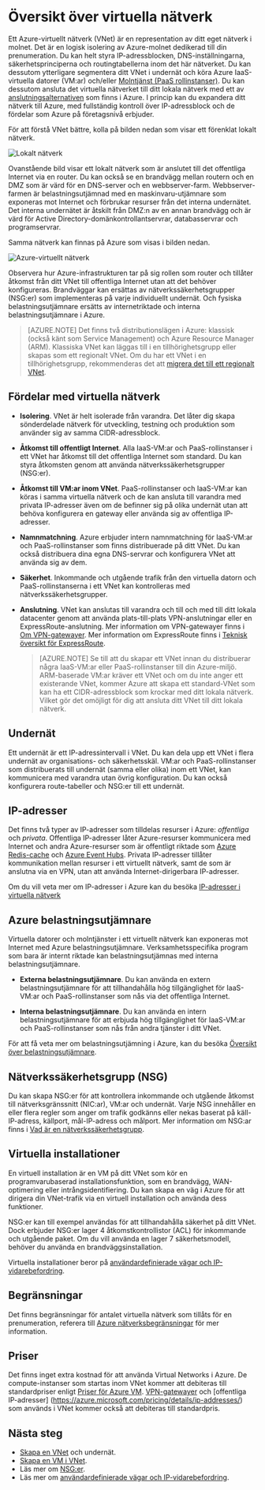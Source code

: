 <properties
   pageTitle="Översikt över Azure Virtual Network (VNet)"
   description="Läs mer om virtuella nätverk (VNet) i Azure."
   services="virtual-network"
   documentationCenter="na"
   authors="telmosampaio"
   manager="carmonm"
   editor="tysonn" />
<tags
   ms.service="virtual-network"
   ms.devlang="na"
   ms.topic="get-started-article"
   ms.tgt_pltfrm="na"
   ms.workload="infrastructure-services"
   ms.date="03/15/2016"
   ms.author="telmos" />

# Översikt över virtuella nätverk

Ett Azure-virtuellt nätverk (VNet) är en representation av ditt eget nätverk i molnet.  Det är en logisk isolering av Azure-molnet dedikerad till din prenumeration. Du kan helt styra IP-adressblocken, DNS-inställningarna, säkerhetsprinciperna och routingtabellerna inom det här nätverket. Du kan dessutom ytterligare segmentera ditt VNet i undernät och köra Azure IaaS-virtuella datorer (VM:ar) och/eller [Molntjänst (PaaS rollinstanser)](../cloud-services/cloud-services-choose-me.md). Du kan dessutom ansluta det virtuella nätverket till ditt lokala nätverk med ett av [anslutningsalternativen](../vpn-gateway/vpn-gateway-cross-premises-options.md) som finns i Azure. I princip kan du expandera ditt nätverk till Azure, med fullständig kontroll över IP-adressblock och de fördelar som Azure på företagsnivå erbjuder.

För att förstå VNet bättre, kolla på bilden nedan som visar ett förenklat lokalt nätverk.

![Lokalt nätverk](./media/virtual-networks-overview/figure01.png)

Ovanstående bild visar ett lokalt nätverk som är anslutet till det offentliga Internet via en router. Du kan också se en brandvägg mellan routern och en DMZ som är värd för en DNS-server och en webbserver-farm. Webbserver-farmen är belastningsutjämnad med en maskinvaru-utjämnare som exponeras mot Internet och förbrukar resurser från det interna undernätet. Det interna undernätet är åtskilt från DMZ:n av en annan brandvägg och är värd för Active Directory-domänkontrollantservrar, databasservrar och programservrar.

Samma nätverk kan finnas på Azure som visas i bilden nedan.

![Azure-virtuellt nätverk](./media/virtual-networks-overview/figure02.png)

Observera hur Azure-infrastrukturen tar på sig rollen som router och tillåter åtkomst från ditt VNet till offentliga Internet utan att det behöver konfigureras. Brandväggar kan ersättas av nätverkssäkerhetsgrupper (NSG:er) som implementeras på varje individuellt undernät. Och fysiska belastningsutjämnare ersätts av internetriktade och interna belastningsutjämnare i Azure.

>[AZURE.NOTE] Det finns två distributionslägen i Azure: klassisk (också känt som Service Management) och Azure Resource Manager (ARM). Klassiska VNet kan läggas till i en tillhörighetsgrupp eller skapas som ett regionalt VNet. Om du har ett VNet i en tillhörighetsgrupp, rekommenderas det att [migrera det till ett regionalt VNet](virtual-networks-migrate-to-regional-vnet.md).

## Fördelar med virtuella nätverk

- **Isolering**. VNet är helt isolerade från varandra. Det låter dig skapa sönderdelade nätverk för utveckling, testning och produktion som använder sig av samma CIDR-adressblock.

- **Åtkomst till offentligt Internet**. Alla IaaS-VM:ar och PaaS-rollinstanser i ett VNet har åtkomst till det offentliga Internet som standard. Du kan styra åtkomsten genom att använda nätverkssäkerhetsgrupper (NSG:er).

- **Åtkomst till VM:ar inom VNet**. PaaS-rollinstanser och IaaS-VM:ar kan köras i samma virtuella nätverk och de kan ansluta till varandra med privata IP-adresser även om de befinner sig på olika undernät utan att behöva konfigurera en gateway eller använda sig av offentliga IP-adresser.

- **Namnmatchning**. Azure erbjuder intern namnmatchning för IaaS-VM:ar och PaaS-rollinstanser som finns distribuerade på ditt VNet. Du kan också distribuera dina egna DNS-servrar och konfigurera VNet att använda sig av dem.

- **Säkerhet**. Inkommande och utgående trafik från den virtuella datorn och PaaS-rollinstanserna i ett VNet kan kontrolleras med nätverkssäkerhetsgrupper.

- **Anslutning**. VNet kan anslutas till varandra och till och med till ditt lokala datacenter genom att använda plats-till-plats VPN-anslutningar eller en ExpressRoute-anslutning. Mer information om VPN-gatewayer finns i [Om VPN-gatewayer](../vpn-gateway/vpn-gateway-about-vpngateways.md). Mer information om ExpressRoute finns i [Teknisk översikt för ExpressRoute](../expressroute/expressroute-introduction.md).

    >[AZURE.NOTE] Se till att du skapar ett VNet innan du distribuerar några IaaS-VM:ar eller PaaS-rollinstanser till din Azure-miljö. ARM-baserade VM:ar kräver ett VNet och om du inte anger ett existerande VNet, kommer Azure att skapa ett standard-VNet som kan ha ett CIDR-adressblock som krockar med ditt lokala nätverk. Vilket gör det omöjligt för dig att ansluta ditt VNet till ditt lokala nätverk.

## Undernät

Ett undernät är ett IP-adressintervall i VNet. Du kan dela upp ett VNet i flera undernät av organisations- och säkerhetsskäl. VM:ar och PaaS-rollinstanser som distribuerats till undernät (samma eller olika) inom ett VNet, kan kommunicera med varandra utan övrig konfiguration. Du kan också konfigurera route-tabeller och NSG:er till ett undernät.

## IP-adresser


Det finns två typer av IP-adresser som tilldelas resurser i Azure: *offentliga* och *privata*. Offentliga IP-adresser låter Azure-resurser kommunicera med Internet och andra Azure-resurser som är offentligt riktade som [Azure Redis-cache](https://azure.microsoft.com/services/cache/) och [Azure Event Hubs](https://azure.microsoft.com/documentation/services/event-hubs/). Privata IP-adresser tillåter kommunikation mellan resurser i ett virtuellt nätverk, samt de som är anslutna via en VPN, utan att använda Internet-dirigerbara IP-adresser.

Om du vill veta mer om IP-adresser i Azure kan du besöka [IP-adresser i virtuella nätverk](virtual-network-ip-addresses-overview-arm.md)

## Azure belastningsutjämnare

Virtuella datorer och molntjänster i ett virtuellt nätverk kan exponeras mot Internet med Azure belastningsutjämnare. Verksamhetsspecifika program som bara är internt riktade kan belastningsutjämnas med interna belastningsutjämnare.

- **Externa belastningsutjämnare**. Du kan använda en extern belastningsutjämnare för att tillhandahålla hög tillgänglighet för IaaS-VM:ar och PaaS-rollinstanser som nås via det offentliga Internet.

- **Interna belastningsutjämnare**. Du kan använda en intern belastningsutjämnare för att erbjuda hög tillgänglighet för IaaS-VM:ar och PaaS-rollinstanser som nås från andra tjänster i ditt VNet.

För att få veta mer om belastningsutjämning i Azure, kan du besöka [Översikt över belastningsutjämnare](../load-balancer/load-balancer-overview.md).

## Nätverkssäkerhetsgrupp (NSG)

Du kan skapa NSG:er för att kontrollera inkommande och utgående åtkomst till nätverksgränssnitt (NIC:ar), VM:ar och undernät. Varje NSG innehåller en eller flera regler som anger om trafik godkänns eller nekas baserat på käll-IP-adress, källport, mål-IP-adress och målport. Mer information om NSG:ar finns i [Vad är en nätverkssäkerhetsgrupp](virtual-networks-nsg.md).

## Virtuella installationer

En virtuell installation är en VM på ditt VNet som kör en programvarubaserad installationsfunktion, som en brandvägg, WAN-optimering eller intrångsidentifiering. Du kan skapa en väg i Azure för att dirigera din VNet-trafik via en virtuell installation och använda dess funktioner.

NSG:er kan till exempel användas för att tillhandahålla säkerhet på ditt VNet. Dock erbjuder NSG:er lager 4 åtkomstkontrollistor (ACL) för inkommande och utgående paket. Om du vill använda en lager 7 säkerhetsmodell, behöver du använda en brandväggsinstallation.

Virtuella installationer beror på [användardefinierade vägar och IP-vidarebefordring](virtual-networks-udr-overview.md).

## Begränsningar
Det finns begränsningar för antalet virtuella nätverk som tillåts för en prenumeration, referera till [Azure nätverksbegränsningar](../azure-subscription-service-limits.md#networking-limits) för mer information.

## Priser
Det finns inget extra kostnad för att använda Virtual Networks i Azure. De compute-instanser som startas inom VNet kommer att debiteras till standardpriser enligt [Priser för Azure VM](https://azure.microsoft.com/pricing/details/virtual-machines/). [VPN-gatewayer](https://azure.microsoft.com/pricing/details/vpn-gateway/) och [offentliga IP-adresser] (https://azure.microsoft.com/pricing/details/ip-addresses/) som används i VNet kommer också att debiteras till standardpris.

## Nästa steg

- [Skapa en VNet](virtual-networks-create-vnet-arm-pportal.md) och undernät.
- [Skapa en VM i VNet](../virtual-machines/virtual-machines-windows-hero-tutorial.md).
- Läs mer om [NSG:er](virtual-networks-nsg.md).
- Läs mer om [användardefinierade vägar och IP-vidarebefordring](virtual-networks-udr-overview.md).



<!--HONumber=Jun16_HO2-->


